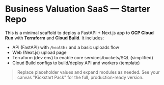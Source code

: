 # Business Valuation SaaS — Starter Repo

This is a minimal scaffold to deploy a FastAPI + Next.js app to **GCP Cloud Run** with **Terraform** and **Cloud Build**.
It includes:
- API (FastAPI) with `/healthz` and a basic uploads flow
- Web (Next.js) upload page
- Terraform (dev env) to enable core services/buckets/SQL (simplified)
- Cloud Build configs to build/deploy API and workers (template)

> Replace placeholder values and expand modules as needed. See your canvas "Kickstart Pack" for the full, production-ready version.
